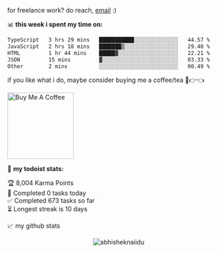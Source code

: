 for freelance work? do reach, [email](mailto:abhishknads.work@gmail.com) :)

📊 **this week i spent my time on:**
<!--START_SECTION:waka-->

```txt
TypeScript   3 hrs 29 mins   ███████████░░░░░░░░░░░░░░   44.57 %
JavaScript   2 hrs 18 mins   ███████▒░░░░░░░░░░░░░░░░░   29.40 %
HTML         1 hr 44 mins    █████▓░░░░░░░░░░░░░░░░░░░   22.21 %
JSON         15 mins         ▓░░░░░░░░░░░░░░░░░░░░░░░░   03.33 %
Other        2 mins          ░░░░░░░░░░░░░░░░░░░░░░░░░   00.49 %
```

<!--END_SECTION:waka-->

if you like what i do, maybe consider buying me a coffee/tea 🥺👉👈

<a href="https://www.buymeacoffee.com/abhisheknaiidu" target="_blank"><img src="https://cdn.buymeacoffee.com/buttons/v2/default-red.png" alt="Buy Me A Coffee" width="150" ></a>

🚧 **my todoist stats:**
<!-- TODO-IST:START -->
🏆  8,004 Karma Points           
🌸  Completed 0 tasks today           
✅  Completed 673 tasks so far           
⏳  Longest streak is 10 days
<!-- TODO-IST:END -->


📈 my github stats

<p align="center"> <img src="https://github-readme-stats.vercel.app/api?username=abhisheknaiidu&show_icons=true&theme=gotham" alt="abhisheknaiidu" />




